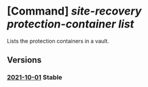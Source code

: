 # [Command] _site-recovery protection-container list_

Lists the protection containers in a vault.

## Versions

### [2021-10-01](/Resources/mgmt-plane/L3N1YnNjcmlwdGlvbnMve30vcmVzb3VyY2Vncm91cHMve30vcHJvdmlkZXJzL21pY3Jvc29mdC5yZWNvdmVyeXNlcnZpY2VzL3ZhdWx0cy97fS9yZXBsaWNhdGlvbnByb3RlY3Rpb25jb250YWluZXJz/2021-10-01.xml) **Stable**

<!-- mgmt-plane /subscriptions/{}/resourcegroups/{}/providers/microsoft.recoveryservices/vaults/{}/replicationprotectioncontainers 2021-10-01 -->
